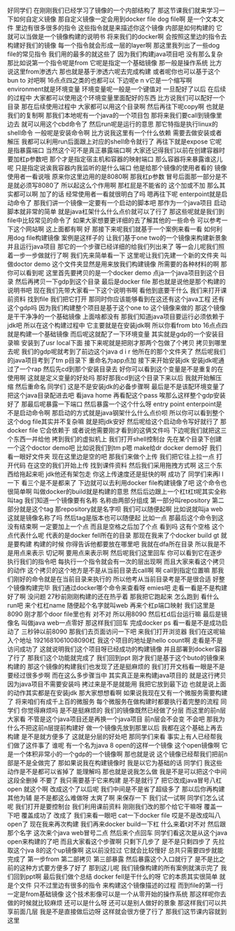 好同学们
在刚刚我们已经学习了镜像的一个内部结构了
那这节课我们就来学习一下如何自定义镜像
那自定义镜像一定会用到docker file
dog file啊
是一个文本文件
里边有很多很多的指令
这些指令就是来描述你这个镜像
内部是如何构建的
它就可以当做是一个镜像构建的说明书
将来我们的docker啊
会按照这里边的指令去构建好我们的镜像
每一个指令就会形成一层的layer啊
那这里我列出了一些dog file的常见指令
我们用的最多的就这些了
因为我们构建java项目吧
没有那么复杂
那比如说第一个指令呢是from
它呢是指定一个基础镜像
那一般是操作系统
比方说这里from渗透六
那也就是基于渗透六呢去完成构建
或者呢你也可以基于这个bun to
对吧啊
16点点四之类的也都可以
下边呢e n v它是一个缩写啊
environment就是环境变量
环境变量呢一般是一个键值对
一旦配好了以后
在后续的过程中
大家都可以使用这个环境变量里面配好的东西
比方说我们可以配好一个目录
那在后续使用过程中
大家都可以用这个目录啊
然后再往下呢copy啊
也就是我们的复制啊
那我们本地呢有一个java的一个项目包
那将来我们要call到镜像里边去
就可以用这个cbd命令了
然后run呢是运行的意思
那它特指是执行linux的shell命令
一般呢是安装命令啊
比方说我这里有一个什么依赖
需要去做安装或者解压
我都可以利用run后面跟上对应的shell命令就行了
再往下就是expose
它呢是指暴露端口
当然这个可不是真正暴露端口啊
大家还记得我们以前在创建容器时
要加杠p参数吧
那个才是指定宿主机和容器的映射端口
那么容器将来暴露谁这儿呢
只是指定说诶我容器内我监听的是什么端口
他是给那个镜像的使用者看的
镜像使用者一看说哦
原来你这里边用的是8080啊
那我杠p参数
冒号后面那一部分是不是就必须写8080了
所以起这么个作用啊
那杠屁是不能省的
这个加或不加
那么其实都可以啊
加了的话
经常使用者一看就很明白了吗
嗯再往下呢
enterpoint就是启动命令了
那我们讲一个镜像一定要有一个启动的脚本吧
那作为一个java项目
启动脚本就非常的简单
就是java杠架什么什么点价就可以了行了
那这些呢就是我们到file中比较常见的命令了
如果大家想要更详细的去了解其他的一些命令
可以参考一下这个网站啊
这上面都有啊
好
那接下来呢我们就基于一个案例来看一看
如何利用dog file构建镜像
案例是这样子的
让我们基于one two的一个镜像来构建新景象
并且运行java项目
那它的一个步骤已经详细的给我们列出来了
等一会儿呢我们照着一步一步做就行了啊
我们先来简单看一下
这里呢让我们先建一个新的文件夹
叫做doctor demo
这个文件夹显然是用来放我们构建镜像
所需要的各种材料的啊
那你可以看到呢
这里首先要拷贝的是一个docker demo
点ja一个java项目到这个目录
然后再拷贝一下gdp到这个目录
最后是docker file
那也就是说他是那个构建的说明书吧
现在我们先带大家看一下这个说明书啊
看他到底要干什么
我们来打开课前资料
找到file
我们把它打开
那同时你应该能够看到在这还有这个java工程
还有这个gdp吗
因为我们构建整个项目是基于这个one to
这个镜像来做的
那这个镜像是干干净净的一个基础镜像
上面啥都没有
那我们知道java项目要运行必须依赖于jdk吧
所以在这个构建过程中
它主要就是在安装jdk啊
所以你看from bto 16点点四
就是构建一个基础镜像
而后呢这就配了一下环境变量
其实就是gdp的一个安装目录嘛
安装到了usr local下面
接下来呢就是把刚才那两个包做了个拷贝
拷贝到哪里去呢
我们的gdp呢就考到了前边这个java d i r
他所在的那个文件夹了
然后呢我们的java项目考到了tm p目录下
重命名为app点加
接下来开始安装jdk
安装jdk呢通过了一个rap
然后先cd到那个安装目录去
好你可以看到这个变量是不是重复的在使用啊
这就是定义变量的好处吗
那好那我cd到这个目录下来以后
我就开始解压缩
然后重命名
同学们
这是不是安装jdk的必备步骤啊
最后是不是该配环境变量了
把这个java目录配进去吧
看java home
再看配这个pass
唉那么这样整个gdp安装好了
那最后呢暴露一下端口
然后暴露一个这个什么呀
entry point enterpoint是不是启动命令啊
那启动的方式就是java钢架什么什么点价呗
所以你可以看到整个这个dog file其实并不复杂嘛
就是把jdk安好
然后呢给这个启动命令写好就行了
那docker file
它会依赖于
或者说他需要刚才看到的这俩文件吗
下边呢我们就把这三个东西一并给他
拷到我们的虚拟机上
我们打开shell控制台
先在某个目录下创建一个这个doctor demo吧
比如说我们到tm p嗯
make给dr docker demo好
我们看一眼好文件夹
现在这里边是空的吧
那我们来做个上传
我们把它往上拉一点
打开代码
在这空的我们开始上传
找到课件资料
然后我们采用拖拽方式啊
这三个东西给拖起来呃
jdk他还有架包走
你这上传速度还是挺快的啊
成功了
同学们来再l l一下
看三个是不是都来了
下边就可以去利用docker file构建镜像了吧
这个命令也很简单啊
叫做docker的build就是构建的意思
然后后边跟上一个杠t杠t呢其实全称叫tag
我们知道一个镜像要有名称
名称由两部分组成
第一部分叫repository
第二部分就是这个tag
那repository就是名字呗
我们可以随便起啊
比如说就叫ja web
这就是镜像名称了吗
然后tag是版本也可以随便起
比如一点
那最后这个命令到这没有结束啊
一定要加上一个点
而且是空格之后加了个点
看到吗
这有个空格
这个点代表什么呢
代表的是docker fell所在的目录
那现在我来了个docker build gt
就是要构建
构建的时候
你得告诉他都要放在哪里吧
我就在dfa所在目录
所以我是不是用点来表示
切记啊
要用点来表示啊
然后呢我们这里回车
你可以看到它在逐步执行我们的指令吧
每执行一个指令就会有一次的层出现啊
而且大家来看这个拷贝的动作
这个拷贝的这个地方是不是从当前目录去call啊
啊
call到指定位置嘛
那我们刚好的命令就是在当前目录来执行的
所以他考从当前目录考是不是很合适
好整个镜像构建完毕
我们通过docker哪个命令来查看呀
emies吧
走看一看是不是构建好了啊
没问题
27秒前刚刚构建的还在热乎着
那我把它跑起来
怎么跑到
看什么run吧
来个杠杠name
随便起个名字就叫web
再来个杠p端口映射
我们这里是8090
刚才那个door file里也有
对不对
所以用8090
然后杠d后台运行嘛
最后是镜像名
叫做java web一点零好
那这样我们回车
完成docker ps
看一看是不是成功启动了
三秒钟以前8090
那我们去页面访问一下吧
来我们打开浏览器
我们在这呢输入个地址
1921681061008090杠
我这个项目的地址是hello
count啊
走看是不是访问成功了
这就说明我们这个项目呀已经成功的构建镜像
并且部署到docker容器了行了
那我们这个功能就完成了
我们回到ppt
刚才我们是基于这个buto的镜像来构建的
那这个镜像的构建我们也发现了还是挺麻烦的
我们打开文档看一眼是不是要经过很多步啊
而在这么多步骤当中
其实真正是来构建java项目的
就是这行拷贝
因为java项目不需要安装吗
拷过来是不是就能用
我把它放到最下边
也就是说上面的动作其实都是在安装jdk
那大家想想看啊
如果说我现在又有一个微服务需要构建了
将来咱们有成千上百的微服务
每个微服务在做构建时都要执行着完整的流程
同学们
你觉得麻烦吗
是不是挺麻烦的
我们的镜像既然已经做了分层
而这里的前n层大家看
不管是这个java项目还是再换一个java项目
前n层会不会变
不会吧
那我为什么不把这前n层提前构建好
做一个镜像先放到那里以后
我都在这个基础上再去构建
是不是就方便多了
这就是分层的好处吧
那同学们来看
事实上有人已经帮我们做了这件事了
谁呢
有一个名为java 8 open的这样一个镜像
这个open镜像啊
它是一个体积非常小的一个gdp的一个镜像啊
那也就是说
这个镜像已经帮我们把前n部是不是全做完了
那如果说我在构建镜像时
我是以它为基础的话
同学们
我这些动作是不是都可以省掉了
能理解吗
那也就是说我怎么做
我是不是可以把这个中间这段全删掉
不要了
我只需要基于它来构建
是不是就行了
把它改成java冒号八杠open
就这个啊
改成这个了以后呢
我们中间是不是省了超级多了
那以后你再构建其他为辅
是不是都这么难做呀
太爽了啊
来保存一下
我们试一试啊
同学们怎么试呢
我们打开是要控制台
我们利用课前资料
刚刚我们改的那个给它干嘛呀
覆盖一下吧
覆盖成功了
改成了
我们来看一眼吧
cat一下docker file
哎是不是改成叫八open了
现在我来再次构建
我们再来docker build一下杠
什么来着t对不对
然后跟那个名字
这次来个java web冒号二点
然后来个点回车
同学们看这次是从这个java open来构建的了吧
而且大家看这个步骤啊
只剩下几步了
是不是只剩四步了
先拉取这个jva 8的这个up镜像啊
这以前没拉过
它就会比较慢好
总共只需要四步就能完成了
第一步from
第二部拷贝
第三部暴露
然后暴露这个入口就行了
是不是比之前的这种方式要方便多了好了
那到这儿呢
我们镜像构建的所有案例就演示完了
我们回到ppt啊
最后我们做个总结
docker fell是干什么的呀
它的本质其实很简单
就是个文件
只不过里边有很多的指令
来构建这个镜像描述的过程
而到file的第一行一定是from基础镜像
这个技术影像可以是一个从零开始的操作系统
那这样呢你去做的时候就比较麻烦
还可以是什么呀
还可以是别人做好的景象
那这样我们可以共享前面几层
我是不是直接做后边呀
这样就会很方便了行了
那我们这节课内容就到这里
